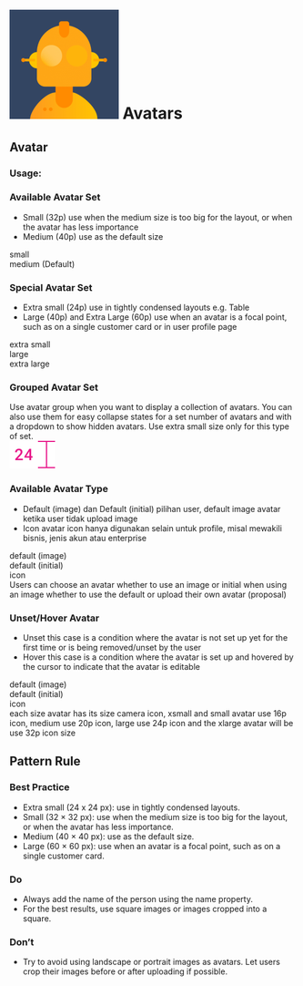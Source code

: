 <script setup>
  import pAvatar from '../../components/avatar/Avatar.vue'
  import pCaption from '../../components/caption/Caption.vue'
  import IconUser from '@carbon/icons-vue/lib/events/16'
</script>

# ![avatar](/assets/images/img-guide-avatar.svg) Avatars

## Avatar

### Usage:

### Available Avatar Set

<div class="flex pt-8 pb-20">
  <div class="w-1/2">
    <ul>
      <li>
        <span class="block font-bold">Small (32p)</span>
        use when the medium size is too big for the layout, or when the avatar has less importance
      </li>
      <li>
        <span class="block font-bold">Medium (40p)</span>
        use as the default size
      </li>
    </ul> 
  </div>
  <div class="w-1/2">
    <div class="flex justify-center space-x-12">
      <div class="text-center">
        <div class="flex justify-center items-end h-12 pb-6">
          <p-avatar size="sm" />
        </div>
        <span class="block text-sm">small</span>
      </div>
      <div class="text-center">
        <div class="flex justify-center items-end h-12 pb-6">
          <p-avatar size="md" />
        </div>
        <span class="block text-sm">medium</span>
        <span class="font-bold text-sm">(Default)</span>
      </div>
    </div>
  </div>
</div>

### Special Avatar Set

<div class="flex pt-8 pb-20">
  <div class="w-1/2">
    <ul>
      <li>
        <span class="block font-bold">Extra small (24p)</span>
        use in tightly condensed layouts e.g. Table
      </li>
      <li>
        <span class="block font-bold">Large (40p) and Extra Large (60p)</span>
        use when an avatar is a focal point, such as on a single customer card or in user profile page
      </li>
    </ul> 
  </div>
  <div class="w-1/2">
    <div class="flex justify-end space-x-12">
      <div class="text-center">
        <div class="flex justify-center items-end h-16 pb-6">
          <p-avatar size="xs" />
        </div>
        <span class="block text-sm">extra small</span>
      </div>
      <div class="text-center">
        <div class="flex justify-center items-end h-16 pb-6">
          <p-avatar size="lg" />
        </div>
        <span class="block text-sm">large</span>
      </div>
      <div class="text-center">
        <div class="flex justify-center items-end h-16 pb-6">
          <p-avatar size="xl" />
        </div>
        <span class="block text-sm">extra large</span>
      </div>
    </div>
  </div>
</div>

### Grouped Avatar Set

<div class="flex py-8">
  <div class="w-1/2">
    Use avatar group when you want to display a collection of avatars. 
    You can also use them for easy collapse states for a set number 
    of avatars and with a dropdown to show hidden avatars. 
    Use extra small size only for this type of set.
  </div>
  <div class="w-1/2">
    <div class="flex justify-center space-x-4">
      <img src="/assets/images/img-guide-avatar-redline-24.svg" />
      <p-avatar size="xs" />
      <p-avatar size="xs" />
      <p-avatar size="xs" />
      <p-avatar size="xs" />
      <p-avatar size="xs" />
    </div>
  </div>
</div>

### Available Avatar Type

<div class="flex pt-8">
  <div class="w-1/2">
    <ul>
      <li>
        <span class="block font-bold">Default (image) dan Default (initial)</span>
        pilihan user, default image avatar ketika user tidak upload image
      </li>
      <li>
        <span class="block font-bold">Icon</span>
        avatar icon hanya digunakan selain untuk profile, misal mewakili bisnis, jenis akun atau enterprise
      </li>
    </ul> 
  </div>
  <div class="w-1/2">
    <div class="flex justify-end space-x-12">
      <div class="text-center">
        <div class="flex justify-center items-end h-12 pb-6">
          <p-avatar />
        </div>
        <span class="block text-sm">default</span>
        <span class="font-bold text-sm">(image)</span>
      </div>
      <div class="text-center">
        <div class="flex justify-center items-end h-12 pb-6">
          <p-avatar name="Fififi Huhuhu" />
        </div>
        <span class="block text-sm">default</span>
        <span class="font-bold text-sm">(initial)</span>
      </div>
      <div class="text-center">
        <div class="flex justify-center items-end h-12 pb-6">
          <p-avatar>
            <IconUser />
          </p-avatar>
        </div>
        <span class="block text-sm">icon</span>
      </div>
    </div>
  </div>
</div>
<div class="flex pb-20">
  <div class="w-1/2">
    <p-caption class="!text-subtle">Users can choose an avatar whether to use an image or initial when using an image whether to use the default or upload their own avatar (proposal)</p-caption>
  </div>
</div>

### Unset/Hover Avatar

<div class="flex pt-8">
  <div class="w-1/2">
    <ul>
      <li>
        <span class="block font-bold">Unset</span>
        this case is a condition where the avatar is not set up yet for the first time or is being removed/unset by the user
      </li>
      <li>
        <span class="block font-bold">Hover</span>
        this case is a condition where the avatar is set up and hovered by the cursor to indicate that the avatar is editable
      </li>
    </ul> 
  </div>
  <div class="w-1/2">
    <div class="flex justify-end space-x-12">
      <div class="text-center">
        <div class="flex justify-center items-end h-12 pb-6">
          <p-avatar />
        </div>
        <span class="block text-sm">default</span>
        <span class="font-bold text-sm">(image)</span>
      </div>
      <div class="text-center">
        <div class="flex justify-center items-end h-12 pb-6">
          <p-avatar name="Fififi Huhuhu" />
        </div>
        <span class="block text-sm">default</span>
        <span class="font-bold text-sm">(initial)</span>
      </div>
      <div class="text-center">
        <div class="flex justify-center items-end h-12 pb-6">
          <p-avatar>
            <IconUser />
          </p-avatar>
        </div>
        <span class="block text-sm">icon</span>
      </div>
    </div>
  </div>
</div>
<div class="flex pb-8">
  <div class="w-1/2">
    <p-caption class="!text-subtle">
      each size avatar has its size camera icon, xsmall and small avatar use 16p icon, medium use 20p icon, large use 24p icon and the xlarge avatar will be use 32p icon size  
    </p-caption>
  </div>
</div>

## Pattern Rule

### Best Practice

<div class="flex">
  <div class="w-2/3">
    <ul>
      <li>Extra small (24 x 24 px): use in tightly condensed layouts.</li>
      <li>Small (32 × 32 px): use when the medium size is too big for the layout, or when the avatar has less importance.</li>
      <li>Medium (40 × 40 px): use as the default size.</li>
      <li>Large (60 × 60 px): use when an avatar is a focal point, such as on a single customer card.</li>
    </ul> 
  </div>
</div>

### Do

<div class="flex">
  <div class="w-2/3">
    <ul>
      <li>Always add the name of the person using the name property.</li>
      <li>For the best results, use square images or images cropped into a square.</li>
    </ul> 
  </div>
</div>

### Don’t

<div class="flex">
  <div class="w-2/3">
    <ul>
      <li>
        Try to avoid using landscape or portrait images as avatars. Let users crop their images 
        before or after uploading if possible.
      </li>
    </ul> 
  </div>
</div>

